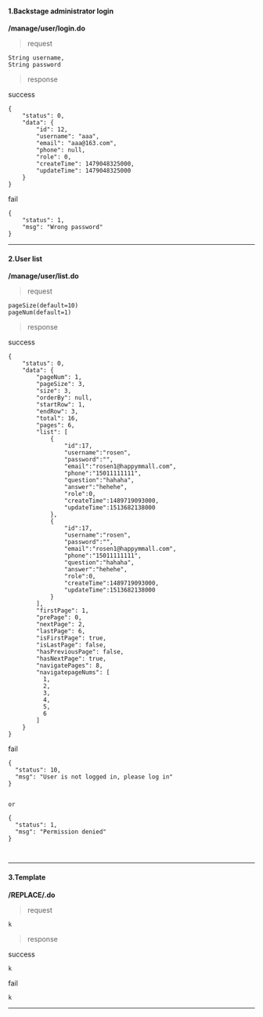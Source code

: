 #### 1.Backstage administrator login

**/manage/user/login.do**


> request

```
String username,
String password
```

> response

success

```
{
    "status": 0,
    "data": {
        "id": 12,
        "username": "aaa",
        "email": "aaa@163.com",
        "phone": null,
        "role": 0,
        "createTime": 1479048325000,
        "updateTime": 1479048325000
    }
}
```

fail
```
{
    "status": 1,
    "msg": "Wrong password"
}
```

------


#### 2.User list

**/manage/user/list.do**


> request

```
pageSize(default=10)
pageNum(default=1)
```

> response

success

```
{
    "status": 0,
    "data": {
        "pageNum": 1,
        "pageSize": 3,
        "size": 3,
        "orderBy": null,
        "startRow": 1,
        "endRow": 3,
        "total": 16,
        "pages": 6,
        "list": [
            {
                "id":17,
                "username":"rosen",
                "password":"",
                "email":"rosen1@happymmall.com",
                "phone":"15011111111",
                "question":"hahaha",
                "answer":"hehehe",
                "role":0,
                "createTime":1489719093000,
                "updateTime":1513682138000
            },
            {
                "id":17,
                "username":"rosen",
                "password":"",
                "email":"rosen1@happymmall.com",
                "phone":"15011111111",
                "question":"hahaha",
                "answer":"hehehe",
                "role":0,
                "createTime":1489719093000,
                "updateTime":1513682138000
            }
        ],
        "firstPage": 1,
        "prePage": 0,
        "nextPage": 2,
        "lastPage": 6,
        "isFirstPage": true,
        "isLastPage": false,
        "hasPreviousPage": false,
        "hasNextPage": true,
        "navigatePages": 8,
        "navigatepageNums": [
          1,
          2,
          3,
          4,
          5,
          6
        ]
    }
}
```

fail
```
{
  "status": 10,
  "msg": "User is not logged in, please log in"
}


or

{
  "status": 1,
  "msg": "Permission denied"
}



```
------

#### 3.Template

**/REPLACE/.do**

> request

```
k
```

> response

success

```
k
```

fail
```
k
```

------